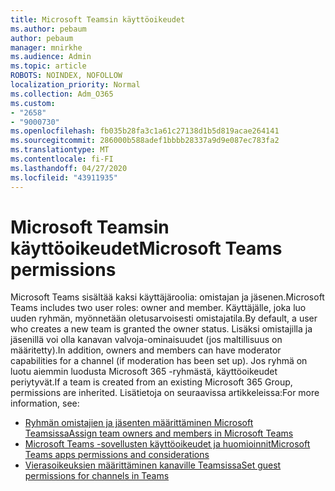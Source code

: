 ```yaml
---
title: Microsoft Teamsin käyttöoikeudet
ms.author: pebaum
author: pebaum
manager: mnirkhe
ms.audience: Admin
ms.topic: article
ROBOTS: NOINDEX, NOFOLLOW
localization_priority: Normal
ms.collection: Adm_O365
ms.custom:
- "2658"
- "9000730"
ms.openlocfilehash: fb035b28fa3c1a61c27138d1b5d819acae264141
ms.sourcegitcommit: 286000b588adef1bbbb28337a9d9e087ec783fa2
ms.translationtype: MT
ms.contentlocale: fi-FI
ms.lasthandoff: 04/27/2020
ms.locfileid: "43911935"
---
```

# <a name="microsoft-teams-permissions"></a><span data-ttu-id="0941c-102">Microsoft Teamsin käyttöoikeudet</span><span class="sxs-lookup"><span data-stu-id="0941c-102">Microsoft Teams permissions</span></span>

<span data-ttu-id="0941c-103">Microsoft Teams sisältää kaksi käyttäjäroolia: omistajan ja jäsenen.</span><span class="sxs-lookup"><span data-stu-id="0941c-103">Microsoft Teams includes two user roles: owner and member.</span></span> <span data-ttu-id="0941c-104">Käyttäjälle, joka luo uuden ryhmän, myönnetään oletusarvoisesti omistajatila.</span><span class="sxs-lookup"><span data-stu-id="0941c-104">By default, a user who creates a new team is granted the owner status.</span></span> <span data-ttu-id="0941c-105">Lisäksi omistajilla ja jäsenillä voi olla kanavan valvoja-ominaisuudet (jos maltillisuus on määritetty).</span><span class="sxs-lookup"><span data-stu-id="0941c-105">In addition, owners and members can have moderator capabilities for a channel (if moderation has been set up).</span></span> <span data-ttu-id="0941c-106">Jos ryhmä on luotu aiemmin luodusta Microsoft 365 -ryhmästä, käyttöoikeudet periytyvät.</span><span class="sxs-lookup"><span data-stu-id="0941c-106">If a team is created from an existing Microsoft 365 Group, permissions are inherited.</span></span> <span data-ttu-id="0941c-107">Lisätietoja on seuraavissa artikkeleissa:</span><span class="sxs-lookup"><span data-stu-id="0941c-107">For more information, see:</span></span>

- [<span data-ttu-id="0941c-108">Ryhmän omistajien ja jäsenten määrittäminen Microsoft Teamsissa</span><span class="sxs-lookup"><span data-stu-id="0941c-108">Assign team owners and members in Microsoft Teams</span></span>](https://docs.microsoft.com/microsoftteams/assign-roles-permissions)
- [<span data-ttu-id="0941c-109">Microsoft Teams -sovellusten käyttöoikeudet ja huomioinnit</span><span class="sxs-lookup"><span data-stu-id="0941c-109">Microsoft Teams apps permissions and considerations</span></span>](https://docs.microsoft.com/microsoftteams/app-permissions)
- [<span data-ttu-id="0941c-110">Vierasoikeuksien määrittäminen kanaville Teamsissa</span><span class="sxs-lookup"><span data-stu-id="0941c-110">Set guest permissions for channels in Teams</span></span>](https://support.office.com/article/4756c468-2746-4bfd-a582-736d55fcc169)
